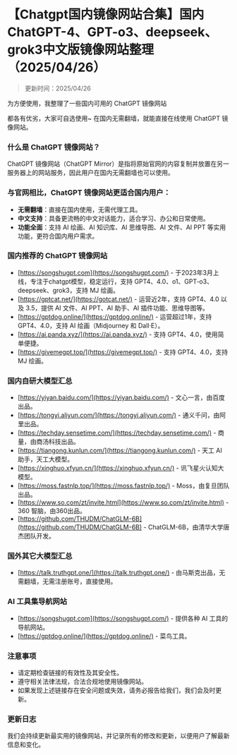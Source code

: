# 【Chatgpt国内镜像网站合集】国内 ChatGPT-4、GPT-o3、deepseek、grok3中文版镜像网站整理（2025/04/26）

> 更新时间：2025/04/26

为方便使用，我整理了一些国内可用的 ChatGPT 镜像网站

都各有优劣，大家可自选使用~ 在国内无需翻墙，就能直接在线使用 ChatGPT 镜像网站。

### 什么是 ChatGPT 镜像网站？

ChatGPT 镜像网站（ChatGPT Mirror）是指将原始官网的内容复制并放置在另一服务器上的网站服务，因此用户在国内无需翻墙也可以使用。

### 与官网相比，ChatGPT 镜像网站更适合国内用户：

- **无需翻墙**：直接在国内使用，无需代理工具。
- **中文支持**：具备更流畅的中文对话能力，适合学习、办公和日常使用。
- **功能全面**：支持 AI 绘画、AI 知识库、AI 思维导图、AI 文件、AI PPT 等实用功能，更符合国内用户需求。

### 国内推荐的 ChatGPT 镜像网站

- [https://songshugpt.com](https://songshugpt.com/) - 于2023年3月上线，专注于chatgpt模型，稳定运行，支持 GPT4、4.0、o1、GPT-o3、deepseek、grok3，支持 MJ 绘画。
- [https://gptcat.net/](https://gotcat.net/) - 运营近2年，支持 GPT4、4.0 以及 3.5，提供 AI 文件、AI PPT、AI 助手、AI 插件功能、思维导图等。
- [https://gptdog.online/](https://gptdog.online/) - 运营超过1年，支持 GPT4、4.0，支持 AI 绘画（Midjourney 和 Dall·E）。
- [https://ai.panda.xyz/](https://ai.panda.xyz/) - 支持 GPT4、4.0，使用简单便捷。
- [https://givemegpt.top/](https://givemegpt.top/) - 支持 GPT4、4.0，支持 MJ 绘画。

### 国内自研大模型汇总

- [https://yiyan.baidu.com/](https://yiyan.baidu.com/) - 文心一言，由百度出品。
- [https://tongyi.aliyun.com/](https://tongyi.aliyun.com/) - 通义千问，由阿里出品。
- [https://techday.sensetime.com/](https://techday.sensetime.com/) - 商量，由商汤科技出品。
- [https://tiangong.kunlun.com/](https://tiangong.kunlun.com/) - 天工 AI 助手，天工大模型。
- [https://xinghuo.xfyun.cn/](https://xinghuo.xfyun.cn/) - 讯飞星火认知大模型。
- [https://moss.fastnlp.top/](https://moss.fastnlp.top/) - Moss，由复旦团队出品。
- [https://www.so.com/zt/invite.html](https://www.so.com/zt/invite.html) - 360 智脑，由360出品。
- [https://github.com/THUDM/ChatGLM-6B](https://github.com/THUDM/ChatGLM-6B) - ChatGLM-6B，由清华大学唐杰团队开发。

### 国外其它大模型汇总

- [https://talk.truthgpt.one/](https://talk.truthgpt.one/) - 由马斯克出品，无需翻墙，无需注册账号，直接使用。

### AI 工具集导航网站

- [https://songshugpt.com](https://songshugpt.com/) - 提供各种 AI 工具的导航网站。
- [https://gptdog.online/](https://gptdog.online/) - 菜鸟工具。

### 注意事项

- 请定期检查链接的有效性及其安全性。
- 遵守相关法律法规，合法合规地使用镜像网站。
- 如果发现上述链接存在安全问题或失效，请务必报告给我们，我们会及时更新。

### 更新日志

我们会持续更新最实用的镜像网站，并记录所有的修改和更新，以便用户了解最新信息和变化。
